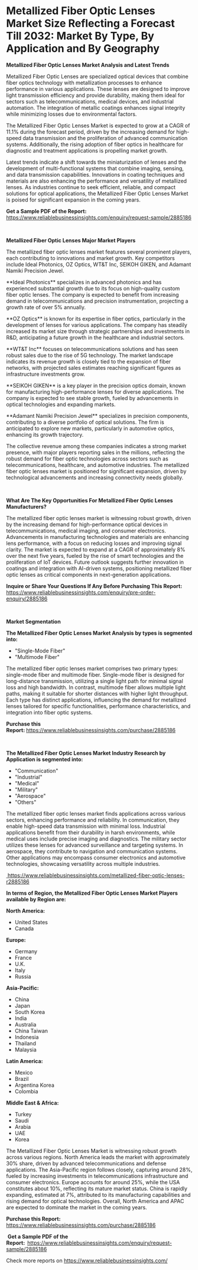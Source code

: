 <p><h1>Metallized Fiber Optic Lenses Market Size Reflecting a Forecast Till 2032: Market By Type, By Application and By Geography</h1></p><p><strong>Metallized Fiber Optic Lenses Market Analysis and Latest Trends</strong></p>
<p><p>Metallized Fiber Optic Lenses are specialized optical devices that combine fiber optics technology with metallization processes to enhance performance in various applications. These lenses are designed to improve light transmission efficiency and provide durability, making them ideal for sectors such as telecommunications, medical devices, and industrial automation. The integration of metallic coatings enhances signal integrity while minimizing losses due to environmental factors.</p><p>The Metallized Fiber Optic Lenses Market is expected to grow at a CAGR of 11.1% during the forecast period, driven by the increasing demand for high-speed data transmission and the proliferation of advanced communication systems. Additionally, the rising adoption of fiber optics in healthcare for diagnostic and treatment applications is propelling market growth. </p><p>Latest trends indicate a shift towards the miniaturization of lenses and the development of multi-functional systems that combine imaging, sensing, and data transmission capabilities. Innovations in coating techniques and materials are also enhancing the performance and versatility of metallized lenses. As industries continue to seek efficient, reliable, and compact solutions for optical applications, the Metallized Fiber Optic Lenses Market is poised for significant expansion in the coming years.</p></p>
<p><strong>Get a Sample PDF of the Report:&nbsp;</strong> <a href="https://www.reliablebusinessinsights.com/enquiry/request-sample/2885186?utm_campaign=2242&utm_medium=2&utm_source=Github&utm_content=ia&utm_term=13032025&utm_id=metallized-fiber-optic-lenses">https://www.reliablebusinessinsights.com/enquiry/request-sample/2885186</a></p>
<p>&nbsp;</p>
<p><strong>Metallized Fiber Optic Lenses Major Market Players</strong></p>
<p><p>The metallized fiber optic lenses market features several prominent players, each contributing to innovations and market growth. Key competitors include Ideal Photonics, OZ Optics, WT&T Inc, SEIKOH GIKEN, and Adamant Namiki Precision Jewel. </p><p>**Ideal Photonics** specializes in advanced photonics and has experienced substantial growth due to its focus on high-quality custom fiber optic lenses. The company is expected to benefit from increasing demand in telecommunications and precision instrumentation, projecting a growth rate of over 5% annually.</p><p>**OZ Optics** is known for its expertise in fiber optics, particularly in the development of lenses for various applications. The company has steadily increased its market size through strategic partnerships and investments in R&D, anticipating a future growth in the healthcare and industrial sectors.</p><p>**WT&T Inc** focuses on telecommunications solutions and has seen robust sales due to the rise of 5G technology. The market landscape indicates its revenue growth is closely tied to the expansion of fiber networks, with projected sales estimates reaching significant figures as infrastructure investments grow.</p><p>**SEIKOH GIKEN** is a key player in the precision optics domain, known for manufacturing high-performance lenses for diverse applications. The company is expected to see stable growth, fueled by advancements in optical technologies and expanding markets.</p><p>**Adamant Namiki Precision Jewel** specializes in precision components, contributing to a diverse portfolio of optical solutions. The firm is anticipated to explore new markets, particularly in automotive optics, enhancing its growth trajectory.</p><p>The collective revenue among these companies indicates a strong market presence, with major players reporting sales in the millions, reflecting the robust demand for fiber optic technologies across sectors such as telecommunications, healthcare, and automotive industries. The metallized fiber optic lenses market is positioned for significant expansion, driven by technological advancements and increasing connectivity needs globally.</p></p>
<p>&nbsp;</p>
<p><strong>What Are The Key Opportunities For Metallized Fiber Optic Lenses Manufacturers?</strong></p>
<p><p>The metallized fiber optic lenses market is witnessing robust growth, driven by the increasing demand for high-performance optical devices in telecommunications, medical imaging, and consumer electronics. Advancements in manufacturing technologies and materials are enhancing lens performance, with a focus on reducing losses and improving signal clarity. The market is expected to expand at a CAGR of approximately 8% over the next five years, fueled by the rise of smart technologies and the proliferation of IoT devices. Future outlook suggests further innovation in coatings and integration with AI-driven systems, positioning metallized fiber optic lenses as critical components in next-generation applications.</p></p>
<p><strong>Inquire or Share Your Questions If Any Before Purchasing This Report:</strong> <a href="https://www.reliablebusinessinsights.com/enquiry/pre-order-enquiry/2885186?utm_campaign=2242&utm_medium=2&utm_source=Github&utm_content=ia&utm_term=13032025&utm_id=metallized-fiber-optic-lenses">https://www.reliablebusinessinsights.com/enquiry/pre-order-enquiry/2885186</a></p>
<p>&nbsp;</p>
<p><strong>Market Segmentation</strong></p>
<p><strong>The Metallized Fiber Optic Lenses Market Analysis by types is segmented into:</strong></p>
<p><ul><li>"Single-Mode Fiber"</li><li>"Multimode Fiber"</li></ul></p>
<p><p>The metallized fiber optic lenses market comprises two primary types: single-mode fiber and multimode fiber. Single-mode fiber is designed for long-distance transmission, utilizing a single light path for minimal signal loss and high bandwidth. In contrast, multimode fiber allows multiple light paths, making it suitable for shorter distances with higher light throughput. Each type has distinct applications, influencing the demand for metallized lenses tailored for specific functionalities, performance characteristics, and integration into fiber optic systems.</p></p>
<p><strong>Purchase this Report:&nbsp;</strong><a href="https://www.reliablebusinessinsights.com/purchase/2885186?utm_campaign=2242&utm_medium=2&utm_source=Github&utm_content=ia&utm_term=13032025&utm_id=metallized-fiber-optic-lenses">https://www.reliablebusinessinsights.com/purchase/2885186</a></p>
<p>&nbsp;</p>
<p><strong>The Metallized Fiber Optic Lenses Market Industry Research by Application is segmented into:</strong></p>
<p><ul><li>"Communication"</li><li>"Industrial"</li><li>"Medical"</li><li>"Military"</li><li>"Aerospace"</li><li>"Others"</li></ul></p>
<p><p>The metallized fiber optic lenses market finds applications across various sectors, enhancing performance and reliability. In communication, they enable high-speed data transmission with minimal loss. Industrial applications benefit from their durability in harsh environments, while medical uses include precise imaging and diagnostics. The military sector utilizes these lenses for advanced surveillance and targeting systems. In aerospace, they contribute to navigation and communication systems. Other applications may encompass consumer electronics and automotive technologies, showcasing versatility across multiple industries.</p></p>
<p><a href="https://www.reliablebusinessinsights.com/metallized-fiber-optic-lenses-r2885186?utm_campaign=2242&utm_medium=2&utm_source=Github&utm_content=ia&utm_term=13032025&utm_id=metallized-fiber-optic-lenses">&nbsp;https://www.reliablebusinessinsights.com/metallized-fiber-optic-lenses-r2885186</a></p>
<p><strong>In terms of Region, the Metallized Fiber Optic Lenses Market Players available by Region are:</strong></p>
<p>
    <p> <strong> North America: </strong>
        <ul>
            <li>United States</li>
            <li>Canada</li>
        </ul>
        </p> 
    <p> <strong> Europe: </strong>
        <ul>
            <li>Germany</li>
            <li>France</li>
            <li>U.K.</li>
            <li>Italy</li>
            <li>Russia</li>
        </ul>
        </p> 
    <p> <strong> Asia-Pacific: </strong>
        <ul>
            <li>China</li>
            <li>Japan</li>
            <li>South Korea</li>
            <li>India</li>
            <li>Australia</li>
            <li>China Taiwan</li>
            <li>Indonesia</li>
            <li>Thailand</li>
            <li>Malaysia</li>
        </ul>
        </p> 
    <p> <strong> Latin America: </strong>
        <ul>
            <li>Mexico</li>
            <li>Brazil</li>
            <li>Argentina Korea</li>
            <li>Colombia</li>
        </ul>
        </p> 
    <p> <strong> Middle East & Africa: </strong>
        <ul>
            <li>Turkey</li>
            <li>Saudi</li>
            <li>Arabia</li>
            <li>UAE</li>
            <li>Korea</li>
        </ul>
    </p>
    </p>
<p><p>The Metallized Fiber Optic Lenses Market is witnessing robust growth across various regions. North America leads the market with approximately 30% share, driven by advanced telecommunications and defense applications. The Asia-Pacific region follows closely, capturing around 28%, fueled by increasing investments in telecommunications infrastructure and consumer electronics. Europe accounts for around 25%, while the USA constitutes about 10%, reflecting its mature market status. China is rapidly expanding, estimated at 7%, attributed to its manufacturing capabilities and rising demand for optical technologies. Overall, North America and APAC are expected to dominate the market in the coming years.</p></p>
<p><strong>Purchase this Report: </strong><a href="https://www.reliablebusinessinsights.com/purchase/2885186?utm_campaign=2242&utm_medium=2&utm_source=Github&utm_content=ia&utm_term=13032025&utm_id=metallized-fiber-optic-lenses">https://www.reliablebusinessinsights.com/purchase/2885186</a></p>
<p>&nbsp;<strong>Get a Sample PDF of the Report:&nbsp;&nbsp;</strong><a href="https://www.reliablebusinessinsights.com/enquiry/request-sample/2885186?utm_campaign=2242&utm_medium=2&utm_source=Github&utm_content=ia&utm_term=13032025&utm_id=metallized-fiber-optic-lenses">https://www.reliablebusinessinsights.com/enquiry/request-sample/2885186</a></p>
<p><strong></strong></p>
<p>Check more reports on <a href="https://www.reliablebusinessinsights.com/?utm_campaign=2242&utm_medium=2&utm_source=Github&utm_content=ia&utm_term=13032025&utm_id=metallized-fiber-optic-lenses">https://www.reliablebusinessinsights.com/</a></p>